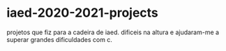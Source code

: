 # iaed-2020-2021-projects
projetos que fiz para a cadeira de iaed. dificeis na altura e ajudaram-me a superar grandes dificuldades com c.
